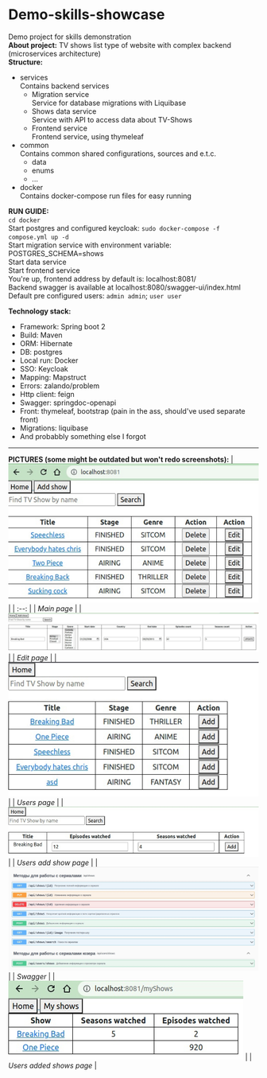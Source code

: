 # Demo-skills-showcase

Demo project for skills demonstration \
**About project:** TV shows list type of website with complex backend (microservices architecture) \
**Structure:**
* services\
  Contains backend services
    * Migration service \
      Service for database migrations with Liquibase
    * Shows data service \
      Service with API to access data about TV-Shows
    * Frontend service \
      Frontend service, using thymeleaf
* common \
  Contains common shared configurations, sources and e.t.c.
    * data
    * enums
    * ...
* docker \
  Contains docker-compose run files for easy running 

**RUN GUIDE:** \
`cd docker` \
Start postgres and configured keycloak: `sudo docker-compose -f compose.yml up -d` \
Start migration service with environment variable: POSTGRES_SCHEMA=shows \
Start data service \
Start frontend service \
You're up, frontend address by default is: localhost:8081/ \
Backend swagger is available at localhost:8080/swagger-ui/index.html \
Default pre configured users: `admin admin`; `user user`

**Technology stack:**
* Framework: Spring boot 2
* Build: Maven
* ORM: Hibernate
* DB: postgres
* Local run: Docker
* SSO: Keycloak
* Mapping: Mapstruct
* Errors: zalando/problem
* Http client: feign
* Swagger: springdoc-openapi
* Front: thymeleaf, bootstrap (pain in the ass, should've used separate front) 
* Migrations: liquibase
* And probabbly something else I forgot

-----
**PICTURES (some might be outdated but won't redo screenshots):**
| ![Main page](/pictures/1.jpg "Main page") | 
| :--: |
| *Main page* |
| ![Edit page](/pictures/2.jpg "Edit page") |
| *Edit page* |
| ![Users page](/pictures/3.jpg "Users page") |
| *Users page* |
| ![Users add show page](/pictures/4.jpg "Users add show page") |
| *Users add show page* |
| ![Swagger](/pictures/5.jpg "Swagger") |
| *Swagger* |
| ![Users added shows page](/pictures/6.jpg "Users added shows page") |
| *Users added shows page* |  
